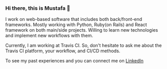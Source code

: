 ### Hi there, this is Mustafa 👋

I work on web-based software that includes both back/front-end frameworks. Mostly working with Python, Ruby(on Rails) and React framework on both main/side projects. Willing to learn new technologies and implement new workflows with them.

Currently, I am working at Travis CI. So, don't hesitate to ask me about the Travis CI platform, your workflow, and CI/CD methods. 

To see my past experiences and you can connect me on [LinkedIn](https://www.linkedin.com/in/mustafaergul/)
